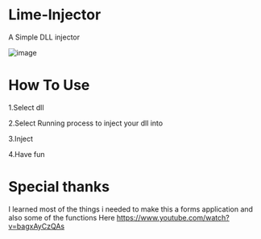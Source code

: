 # Lime-Injector
A Simple DLL injector 

![image](https://user-images.githubusercontent.com/98422417/185408435-a1fd6f75-53d5-44f5-a6e9-abaf117ac158.png)

# How To Use

1.Select dll

2.Select Running process to inject your dll into

3.Inject

4.Have fun

# Special thanks
I learned most of the things i needed to make this a forms application and also some of the functions Here
https://www.youtube.com/watch?v=bagxAyCzQAs
